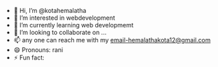 - 👋 Hi, I’m @kotahemalatha
- 👀 I’m interested in webdevelopment
- 🌱 I’m currently learning web developmemt
- 💞️ I’m looking to collaborate on ...
- 📫 any one can reach me with my email-hemalathakota12@gmail.com
- 😄 Pronouns: rani
- ⚡ Fun fact: 

<!---
kotahemalatha/kotahemalatha is a ✨ special ✨ repository because its `README.md` (this file) appears on your GitHub profile.
You can click the Preview link to take a look at your changes.
--->
